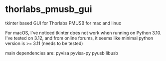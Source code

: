 # thorlabs_pmusb_gui
tkinter based GUI for Thorlabs PMUSB for mac and linux

For macOS, I've noticed tkinter does not work when running on Python 3.10.
I've tested on 3.12, and from online forums, it seems like minimal python version is >= 3.11 (needs to be tested)

main dependencies are:
pyvisa
pyvisa-py
pyusb
libusb

